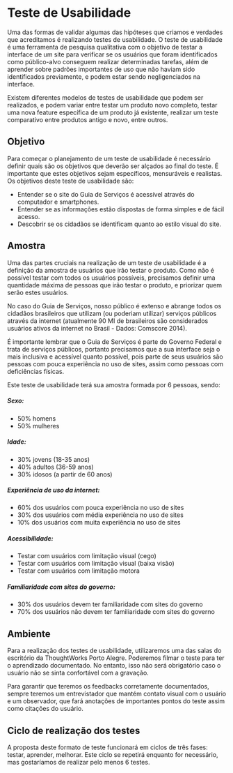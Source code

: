 # Teste de Usabilidade

Uma das formas de validar algumas das hipóteses que criamos e verdades que acreditamos é realizando testes de usabilidade. O teste de usabilidade é uma ferramenta de pesquisa qualitativa com o objetivo de testar a interface de um site para verificar se os usuários que foram identificados como público-alvo conseguem realizar determinadas tarefas, além de aprender sobre padrões importantes de uso que não haviam sido identificados previamente, e podem estar sendo negligenciados na interface. 

Existem diferentes modelos de testes de usabilidade que podem ser realizados, e podem variar entre testar um produto novo completo, testar uma nova feature específica de um produto já existente, realizar um teste comparativo entre produtos antigo e novo, entre outros. 


## Objetivo

Para começar o planejamento de um teste de usabilidade é necessário definir quais são os objetivos que deverão ser alçados ao final do teste. É importante que estes objetivos sejam específicos, mensuráveis e realistas. Os objetivos deste teste de usabilidade são:

- Entender se o site do Guia de Serviços é acessível através do computador e smartphones.
- Entender se as informações estão dispostas de forma simples e de fácil acesso.
- Descobrir se os cidadãos se identificam quanto ao estilo visual do site. 


## Amostra

Uma das partes cruciais na realização de um teste de usabilidade é a definição da amostra de usuários que irão testar o produto. Como não é possível testar com todos os usuários possíveis, precisamos definir uma quantidade máxima de pessoas que irão testar o produto, e priorizar quem serão estes usuários.

No caso do Guia de Serviços, nosso público é extenso e abrange todos os cidadãos brasileiros que utilizam (ou poderiam utilizar) serviços públicos através da internet (atualmente 90 MI de brasileiros são considerados usuários ativos da internet no Brasil - Dados: Comscore 2014). 

É importante lembrar que o Guia de Serviços é parte do Governo Federal e trata de serviços públicos, portanto precisamos que a sua interface seja o mais inclusiva e acessível quanto possível, pois parte de seus usuários são pessoas com pouca experiência no uso de sites, assim como pessoas com deficiências físicas.

Este teste de usabilidade terá sua amostra formada por 6 pessoas, sendo:

##### Sexo:
- 50% homens
- 50% mulheres

##### Idade:
- 30% jovens (18-35 anos)
- 40% adultos (36-59 anos)
- 30% idosos (a partir de 60 anos)

##### Experiência de uso da internet: 
- 60% dos usuários com pouca experiência no uso de sites
- 30% dos usuários com média experiência no uso de sites
- 10% dos usuários com muita experiência no uso de sites

##### Acessibilidade:
- Testar com usuários com limitação visual (cego)
- Testar com usuários com limitação visual (baixa visão)
- Testar com usuários com limitação motora

##### Familiaridade com sites do governo:
- 30% dos usuários devem ter familiaridade com sites do governo
- 70% dos usuários não devem ter familiaridade com sites do governo

  

## Ambiente

Para a realização dos testes de usabilidade, utilizaremos uma das salas do escritório da ThoughtWorks Porto Alegre. Poderemos filmar o teste para ter o aprendizado documentado. No entanto, isso não será obrigatório caso o usuário não se sinta confortável com a gravação.

Para garantir que teremos os feedbacks corretamente documentados, sempre teremos um entrevistador que mantém contato visual com o usuário e um observador, que fará anotações de importantes pontos do teste assim como citações do usuário. 

## Ciclo de realização dos testes

A proposta deste formato de teste funcionará em ciclos de três fases: testar, aprender, melhorar. Este ciclo se repetirá enquanto for necessário, mas gostaríamos de realizar pelo menos 6 testes.